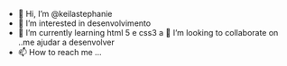- 👋 Hi, I’m @keilastephanie
- 👀 I’m interested in  desenvolvimento 
- 🌱 I’m currently learning  html 5 e css3
 a 💞️ I’m looking to collaborate on ..me ajudar a desenvolver 
- 📫 How to reach me ...

<!---
keilastephanie/keilastephanie is a ✨ special ✨ repository because its `README.md` (this file) appears on your GitHub profile.
You can click the Preview link to take a look at your changes.
--->
